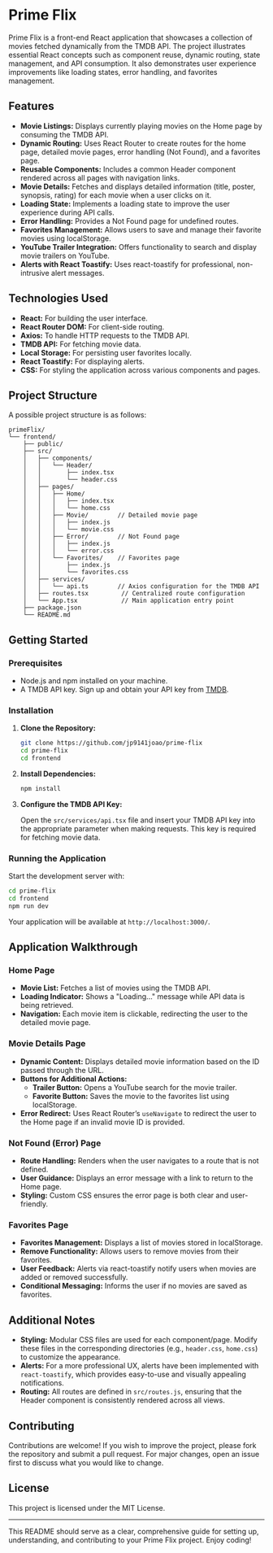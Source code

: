 # Prime Flix

Prime Flix is a front-end React application that showcases a collection of movies fetched dynamically from the TMDB API. The project illustrates essential React concepts such as component reuse, dynamic routing, state management, and API consumption. It also demonstrates user experience improvements like loading states, error handling, and favorites management.

## Features

- **Movie Listings:** Displays currently playing movies on the Home page by consuming the TMDB API.
- **Dynamic Routing:** Uses React Router to create routes for the home page, detailed movie pages, error handling (Not Found), and a favorites page.
- **Reusable Components:** Includes a common Header component rendered across all pages with navigation links.
- **Movie Details:** Fetches and displays detailed information (title, poster, synopsis, rating) for each movie when a user clicks on it.
- **Loading State:** Implements a loading state to improve the user experience during API calls.
- **Error Handling:** Provides a Not Found page for undefined routes.
- **Favorites Management:** Allows users to save and manage their favorite movies using localStorage.
- **YouTube Trailer Integration:** Offers functionality to search and display movie trailers on YouTube.
- **Alerts with React Toastify:** Uses react-toastify for professional, non-intrusive alert messages.

## Technologies Used

- **React:** For building the user interface.
- **React Router DOM:** For client-side routing.
- **Axios:** To handle HTTP requests to the TMDB API.
- **TMDB API:** For fetching movie data.
- **Local Storage:** For persisting user favorites locally.
- **React Toastify:** For displaying alerts.
- **CSS:** For styling the application across various components and pages.

## Project Structure

A possible project structure is as follows:

```
primeFlix/
└── frontend/
    ├── public/
    ├── src/
    │   ├── components/
    │   │   └── Header/
    │   │       ├── index.tsx
    │   │       └── header.css
    │   ├── pages/
    │   │   ├── Home/
    │   │   │   ├── index.tsx
    │   │   │   └── home.css
    │   │   ├── Movie/        // Detailed movie page
    │   │   │   ├── index.js
    │   │   │   └── movie.css
    │   │   ├── Error/        // Not Found page
    │   │   │   ├── index.js
    │   │   │   └── error.css
    │   │   └── Favorites/    // Favorites page
    │   │       ├── index.js
    │   │       └── favorites.css
    │   ├── services/
    │   │   └── api.ts        // Axios configuration for the TMDB API
    │   ├── routes.tsx         // Centralized route configuration
    │   └── App.tsx            // Main application entry point
    ├── package.json
    └── README.md
```

## Getting Started

### Prerequisites

- Node.js and npm installed on your machine.
- A TMDB API key. Sign up and obtain your API key from [TMDB](https://www.themoviedb.org).

### Installation

1. **Clone the Repository:**

   ```bash
   git clone https://github.com/jp9141joao/prime-flix
   cd prime-flix
   cd frontend
   ```

2. **Install Dependencies:**

   ```bash
   npm install
   ```

3. **Configure the TMDB API Key:**

   Open the `src/services/api.tsx` file and insert your TMDB API key into the appropriate parameter when making requests. This key is required for fetching movie data.

### Running the Application

Start the development server with:

```bash
cd prime-flix
cd frontend
npm run dev
```

Your application will be available at `http://localhost:3000/`.

## Application Walkthrough

### Home Page

- **Movie List:** Fetches a list of movies using the TMDB API.  
- **Loading Indicator:** Shows a "Loading..." message while API data is being retrieved.
- **Navigation:** Each movie item is clickable, redirecting the user to the detailed movie page.

### Movie Details Page

- **Dynamic Content:** Displays detailed movie information based on the ID passed through the URL.
- **Buttons for Additional Actions:**
  - **Trailer Button:** Opens a YouTube search for the movie trailer.
  - **Favorite Button:** Saves the movie to the favorites list using localStorage.
- **Error Redirect:** Uses React Router’s `useNavigate` to redirect the user to the Home page if an invalid movie ID is provided.

### Not Found (Error) Page

- **Route Handling:** Renders when the user navigates to a route that is not defined.
- **User Guidance:** Displays an error message with a link to return to the Home page.
- **Styling:** Custom CSS ensures the error page is both clear and user-friendly.

### Favorites Page

- **Favorites Management:** Displays a list of movies stored in localStorage.
- **Remove Functionality:** Allows users to remove movies from their favorites.
- **User Feedback:** Alerts via react-toastify notify users when movies are added or removed successfully.
- **Conditional Messaging:** Informs the user if no movies are saved as favorites.

## Additional Notes

- **Styling:** Modular CSS files are used for each component/page. Modify these files in the corresponding directories (e.g., `header.css`, `home.css`) to customize the appearance.
- **Alerts:** For a more professional UX, alerts have been implemented with `react-toastify`, which provides easy-to-use and visually appealing notifications.
- **Routing:** All routes are defined in `src/routes.js`, ensuring that the Header component is consistently rendered across all views.

## Contributing

Contributions are welcome! If you wish to improve the project, please fork the repository and submit a pull request. For major changes, open an issue first to discuss what you would like to change.

## License

This project is licensed under the MIT License.

---

This README should serve as a clear, comprehensive guide for setting up, understanding, and contributing to your Prime Flix project. Enjoy coding!
